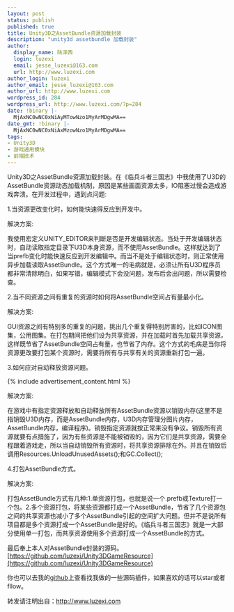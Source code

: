 ```yaml
---
layout: post
status: publish
published: true
title: Unity3D之AssetBundle资源加载封装
description: "unity3d assetbundle 加载封装"
author:
  display_name: 陆泽西
  login: luzexi
  email: jesse_luzexi@163.com
  url: http://www.luzexi.com
author_login: luzexi
author_email: jesse_luzexi@163.com
author_url: http://www.luzexi.com
wordpress_id: 284
wordpress_url: http://www.luzexi.com/?p=284
date: !binary |-
  MjAxNC0wNC0xNiAyMTowNzo1MyArMDgwMA==
date_gmt: !binary |-
  MjAxNC0wNC0xNiAxMzowNzo1MyArMDgwMA==
tags:
- Unity3D
- 游戏通用模块
- 前端技术
---
```

Unity3D之AssetBundle资源加载封装。在《临兵斗者三国志》中我使用了U3D的AssetBundle资源动态加载机制，原因是某些画面资源太多，IO阻塞过慢会造成游戏奔溃。在开发过程中，遇到点问题:

1.当资源更改变化时，如何能快速得反应到开发中。

解决方案:

我使用宏定义UNITY_EDITOR来判断是否是开发编辑状态。当处于开发编辑状态时，自动读取指定目录下U3D本身资源，而不使用AssetBundle。这样就达到了当prefb变化时能快速反应到开发编辑中。而当不是处于编辑状态时，则正常使用异步加载读取AssetBundle。这个方式唯一的毛病就是，必须让所有U3D程序员都非常清除明白，如果写错，编辑模式下会没问题，发布后会出问题，所以需要检查。

2.当不同资源之间有重复的资源时如何将AssetBundle空间占有量最小化。

解决方案:

GUI资源之间有特别多的重复的问题，挑出几个重复得特别厉害的，比如ICON图集，公用图集。在打包期间把他们设为共享资源，并在加载时首先加载共享资源，这样既节省了AssetBundle空间占有量，也节省了内存。这个方式的毛病是当你将资源更改要打包某个资源时，需要将所有与共享有关的资源重新打包一遍。

3.如何应对自动释放资源问题。

{% include advertisement_content.html %}

解决方案:

在游戏中有指定资源释放和自动释放所有AssetBundle资源以销毁内存(这里不是指销毁U3D内存，而是AssetBundle内存，U3D内存管理分图片内存，AssetBundle内存，编译程序)。销毁指定资源就按正常来没有争议。销毁所有资源就要有点措施了，因为有些资源是不能被销毁的，因为它们是共享资源，需要全程跟着游戏走，所以当自动销毁所有资源时，将共享资源排除在外。并且在销毁后调用Resources.UnloadUnusedAssets();和GC.Collect();

4.打包AssetBundle方式。

解决方案:

打包AssetBundle方式有几种:1.单资源打包，也就是说一个.prefb或Texture打一个包。2.多个资源打包，将某些资源都打成一个AssetBundle，节省了几个资源包之间的共享资源也减小了多个AssetBundle引起的空间扩大问题。但并不是说所有项目都是多个资源打成一个AssetBundle是好的。《临兵斗者三国志》就是一大部分使用单一打包，而共享资源使用多个资源打成一个AssetBundle的方式。

最后奉上本人对AssetBundle封装的源码。[https://github.com/luzexi/Unity3DGameResource](https://github.com/luzexi/Unity3DGameResource)

你也可以去我的[github](https://github.com/luzexi)上查看找我做的一些源码插件，如果喜欢的话可以star或者fllow。
 
转发请注明出自：http://www.luzexi.com
